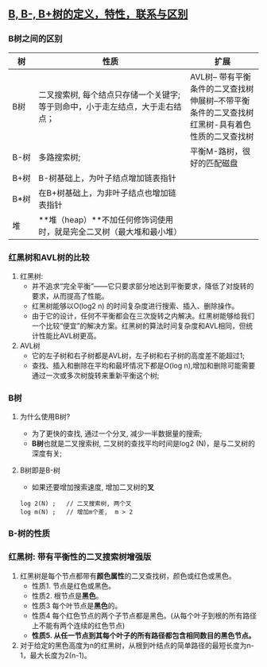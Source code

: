## [B, B-, B+树的定义，特性，联系与区别](https://blog.csdn.net/l1394049664/article/details/81463591)

### B树之间的区别

| 树   | 性质                                                         | 扩展                                                         |
| ---- | ------------------------------------------------------------ | ------------------------------------------------------------ |
| B树  | 二叉搜索树, 每个结点只存储一个关键字; <br />等于则命中，小于走左结点，大于走右结点； | AVL树– 带有平衡条件的二叉查找树<br />伸展树–不带平衡条件的二叉查找树<br />红黑树-具有着色性质的二叉查找树 |
| B-树 | 多路搜索树;                                                  | 平衡M-路树，很好的匹配磁盘                                   |
| B+树 | B-树基础上，为叶子结点增加链表指针                           |                                                              |
| B*树 | 在B+树基础上，为非叶子结点也增加链表指针                     |                                                              |
| 堆   | **堆（heap）**不加任何修饰词使用时，就是完全二叉树（最大堆和最小堆） |                                                              |

### **红黑树和AVL树的比较**

1. 红黑树:
   + 并不追求“完全平衡”——它只要求部分地达到平衡要求，降低了对旋转的要求，从而提高了性能。
   + 红黑树能够以O(log2 n) 的时间复杂度进行搜索、插入、删除操作。
   + 由于它的设计，任何不平衡都会在三次旋转之内解决。红黑树能够给我们一个比较“便宜”的解决方案。红黑树的算法时间复杂度和AVL相同，但统计性能比AVL树更高。
2. AVL树
   + 它的左子树和右子树都是AVL树，左子树和右子树的高度差不能超过1;
   + 查找、插入和删除在平均和最坏情况下都是O(log n),增加和删除可能需要通过一次或多次树旋转来重新平衡这个树;

### B树

1. 为什么使用B树?

   + 为了更快的查找, 通过一个分叉, 减少一半数据量的搜索;
   + **B树**也就是二叉搜索树,  二叉树的查找平均时间是log2 (N)，是与二叉树的深度有关;

2. B树即是B-树

   + 如果还要增加搜索速度, 增加二叉树的**叉**

   ```
   log 2(N)	;	// 二叉搜索树, 两个叉
   log m(N)	;	// 增加m个差,  m > 2
   ```

### B-树的性质



### 红黑树:  带有平衡性的二叉搜索树增强版

1. 红黑树是每个节点都带有**颜色属性**的二叉查找树，颜色或红色或黑色。
   + 性质1. 节点是红色或黑色。
   + 性质2. 根节点是**黑色**。
   + 性质3 每个叶节点是**黑色**的。
   + 性质4 每个红色节点的两个子节点都是黑色。(从每个叶子到根的所有路径上不能有两个连续的红色节点)
   + **性质5. 从任一节点到其每个叶子的所有路径都包含相同数目的黑色节点。**
2. 对于给定的黑色高度为n的红黑树，从根到叶结点的简单路径的最短长度为n-1，最大长度为2(n-1)。
